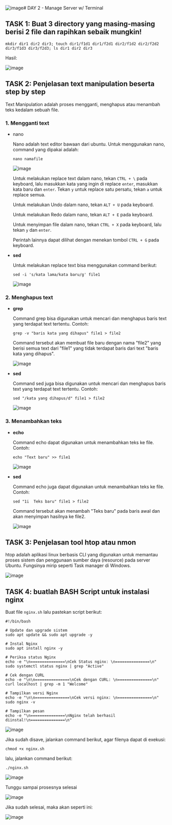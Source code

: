 ![image](https://github.com/fadil05me/devops20-dumbways-AhmadFadillah/assets/45775729/06b6c70c-1d88-422e-9c20-064d763fd6ac)# DAY 2 - Manage Server w/ Terminal

## TASK 1: Buat 3 directory yang masing-masing berisi 2 file dan rapihkan sebaik mungkin!

```
mkdir dir1 dir2 dir3; touch dir1/f1d1 dir1/f2d1 dir2/f1d2 dir2/f2d2 dir3/f1d3 dir3/f2d3; ls dir1 dir2 dir3

```

Hasil: 

![image](https://github.com/fadil05me/devops20-dumbways-AhmadFadillah/assets/45775729/8c15fa41-e06e-4375-9183-7a8c821eb406)


## TASK 2: Penjelasan text manipulation beserta step by step

Text Manipulation adalah proses mengganti, menghapus atau menambah teks kedalam sebuah file.

### 1. Mengganti text


  - nano
  
    Nano adalah text editor bawaan dari ubuntu.
    Untuk menggunakan nano, command yang dipakai adalah:
    ```
    nano namafile
    
    ```
  
    ![image](https://github.com/fadil05me/devops20-dumbways-AhmadFadillah/assets/45775729/e875f081-4461-473d-957c-9444fef094cb)
  
  
    Untuk melakukan replace text dalam nano, tekan ```CTRL + \``` pada keyboard, lalu masukkan kata yang ingin di replace ```enter```, masukkan kata baru dan ```enter```. Tekan ```y``` untuk replace satu persatu, tekan ```a``` untuk replace semua.
  
    Untuk melakukan Undo dalam nano, tekan ```ALT + U``` pada keyboard.
    
    Untuk melakukan Redo dalam nano, tekan ```ALT + E``` pada keyboard.
    
    Untuk menyimpan file dalam nano, tekan ```CTRL + X``` pada keyboard, lalu tekan ```y``` dan ```enter```.
    
    Perintah lainnya dapat dilihat dengan menekan tombol ```CTRL + G``` pada keyboard.
    
  - **sed**
  
    Untuk melakukan replace text bisa menggunakan command berikut:
    ```
    sed -i 's/kata lama/kata baru/g' file1
    
    ```
  
    ![image](https://github.com/fadil05me/devops20-dumbways-AhmadFadillah/assets/45775729/494cdde3-ad71-4eca-9e9b-0cac6ce5d99b)


### 2. Menghapus text

  - **grep**

    Command grep bisa digunakan untuk mencari dan menghapus baris text yang terdapat text tertentu. Contoh:
    ```
    grep -v "baris kata yang dihapus" file1 > file2
    
    ```
    
    Command tersebut akan membuat file baru dengan nama "file2" yang berisi semua text dari "file1" yang tidak terdapat baris dari text "baris kata yang dihapus".
    
    ![image](https://github.com/fadil05me/devops20-dumbways-AhmadFadillah/assets/45775729/2fdb10d3-7098-44ce-8380-114c306ee5a6)

  - **sed**

    Command sed juga bisa digunakan untuk mencari dan menghapus baris text yang terdapat text tertentu. Contoh:
    ```
    sed "/kata yang dihapus/d" file1 > file2
    
    ```

    ![image](https://github.com/fadil05me/devops20-dumbways-AhmadFadillah/assets/45775729/3f2a3220-5009-4662-9261-7ac7f96618b9)

    
### 3. Menambahkan teks

  - **echo**
    
    Command echo dapat digunakan untuk menambahkan teks ke file. Contoh:
    ```
    echo "Text baru" >> file1
    
    ```
    
    ![image](https://github.com/fadil05me/devops20-dumbways-AhmadFadillah/assets/45775729/1a1f9d1a-866c-416d-973e-058ad2347c0a)

    
  - **sed**

    Command echo juga dapat digunakan untuk menambahkan teks ke file. Contoh:
    
    ```
    sed "1i  Teks baru" file1 > file2
    
    ```
    Command tersebut akan menambah "Teks baru" pada baris awal dan akan menyimpan hasilnya ke file2.

    ![image](https://github.com/fadil05me/devops20-dumbways-AhmadFadillah/assets/45775729/142911b8-2e5a-45f5-83ef-3a352f7935d4)


## TASK 3: Penjelasan tool htop atau nmon

htop adalah aplikasi linux berbasis CLI yang digunakan untuk memantau proses sistem dan penggunaan sumber daya (resource) pada server Ubuntu. Fungsinya mirip seperti Task manager di Windows.

![image](https://github.com/fadil05me/devops20-dumbways-AhmadFadillah/assets/45775729/9d458fed-cf08-4cd5-8e67-c56e33c62a0a)


## TASK 4: buatlah BASH Script untuk instalasi nginx


Buat file ```nginx.sh``` lalu pastekan script berikut:


```
#!/bin/bash

# Update dan upgrade sistem
sudo apt update && sudo apt upgrade -y

# Instal Nginx
sudo apt install nginx -y

# Periksa status Nginx
echo -e "\n===============\nCek Status nginx: \n===============\n"
sudo systemctl status nginx | grep "Active"

# Cek dengan CURL
echo -e "\n\n===============\nCek dengan CURL: \n===============\n"
curl localhost | grep -m 1 "Welcome"

# Tampilkan versi Nginx
echo -e "\n\n===============\nCek versi nginx: \n===============\n"
sudo nginx -v

# Tampilkan pesan
echo -e "\n===============\nNginx telah berhasil diinstal!\n===============\n"
```

![image](https://github.com/fadil05me/devops20-dumbways-AhmadFadillah/assets/45775729/4fae5ef7-5e5b-4901-81cd-9072ee688bd1)


Jika sudah disave, jalankan command berikut, agar filenya dapat di exekusi:
```
chmod +x nginx.sh
```

lalu, jalankan command berikut:
```
./nginx.sh
```

![image](https://github.com/fadil05me/devops20-dumbways-AhmadFadillah/assets/45775729/8cccf88b-8a1b-4ddb-b29a-6de67441e137)

Tunggu sampai prosesnya selesai

![image](https://github.com/fadil05me/devops20-dumbways-AhmadFadillah/assets/45775729/96fe91fb-5ede-41b1-8e07-952fa02aff8a)

Jika sudah selesai, maka akan seperti ini:

![image](https://github.com/fadil05me/devops20-dumbways-AhmadFadillah/assets/45775729/a7344df1-c18a-48c6-8515-e46dbd25ee78)
